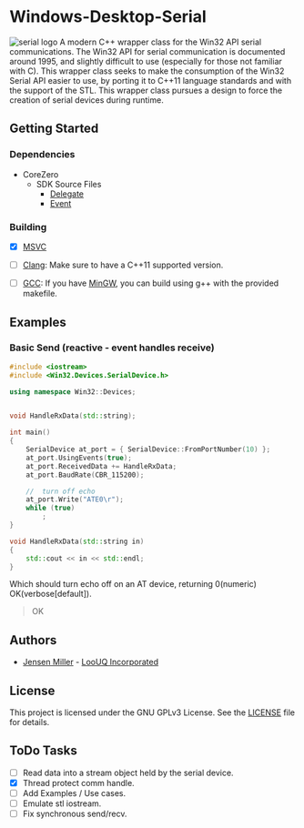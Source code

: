 # Windows-Desktop-Serial #
![serial logo](https://static.thenounproject.com/png/74769-200.png)
A modern C++ wrapper class for the Win32 API serial communications. The Win32 API for serial communication is documented around 1995, and slightly difficult to use (especially for those not familiar with C).
This wrapper class seeks to make the consumption of the Win32 Serial API easier to use, by porting it to C++11 language standards and with the support of the STL. This wrapper class pursues a design to force
the creation of serial devices during runtime.


## Getting Started


### Dependencies
* CoreZero
	* SDK Source Files
		* [Delegate](https://github.com/LooUQ/CoreZero-SDK/blob/master/src/CoreZero.Delegate.hpp)
		* [Event](https://github.com/LooUQ/CoreZero-SDK/blob/master/src/CoreZero.Event.hpp)


### Building
- [x] [MSVC](https://visualstudio.microsoft.com/vs/)
- [ ] [Clang](https://clang.llvm.org/cxx_status.html): Make sure to have a C++11 supported version.
- [ ] [GCC](https://gcc.gnu.org/): If you have [MinGW](http://mingw.org/), you can build using g++ with the provided makefile.


## Examples

### Basic Send (reactive - event handles receive)
```cpp
#include <iostream>
#include <Win32.Devices.SerialDevice.h>

using namespace Win32::Devices;


void HandleRxData(std::string);

int main()
{
	SerialDevice at_port = { SerialDevice::FromPortNumber(10) };
	at_port.UsingEvents(true);
	at_port.ReceivedData += HandleRxData;
	at_port.BaudRate(CBR_115200);

	//	turn off echo
	at_port.Write("ATE0\r");
	while (true)
		;
}

void HandleRxData(std::string in)
{
	std::cout << in << std::endl;
}
```

Which should turn echo off on an AT device, returning 0(numeric) OK(verbose[default]).
> OK

## Authors

* [Jensen Miller](https://github.com/jensen-loouq) - [LooUQ Incorporated](https://github.com/LooUQ)

## License

This project is licensed under the GNU GPLv3 License. See the [LICENSE](LICENSE) file for details.

## ToDo Tasks
- [ ] Read data into a stream object held by the serial device.
- [x] Thread protect comm handle.
- [ ] Add Examples / Use cases.
- [ ] Emulate stl iostream.
- [ ] Fix synchronous send/recv.